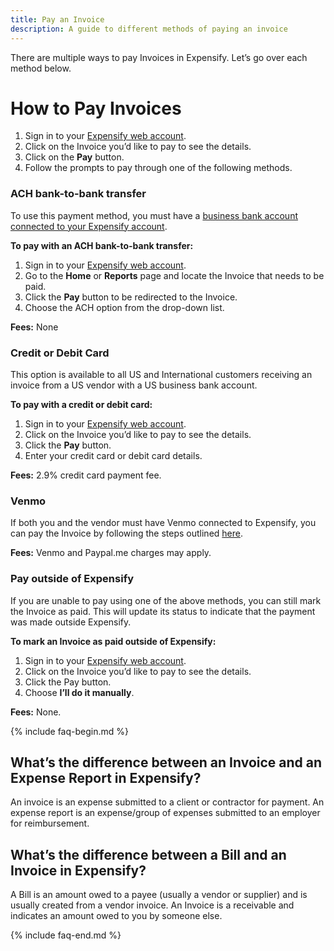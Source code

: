 ```yaml
---
title: Pay an Invoice
description: A guide to different methods of paying an invoice
---
```


<div id="expensify-classic" markdown="1">

There are multiple ways to pay Invoices in Expensify. Let’s go over each method below.

# How to Pay Invoices 

1. Sign in to your [Expensify web account](www.expensify.com).
2. Click on the Invoice you’d like to pay to see the details.
3. Click on the **Pay** button.
4. Follow the prompts to pay through one of the following methods.

### ACH bank-to-bank transfer

To use this payment method, you must have a [business bank account connected to your Expensify account](https://help.expensify.com/articles/expensify-classic/bank-accounts-and-payments/bank-accounts/Connect-US-Business-Bank-Account).

**To pay with an ACH bank-to-bank transfer:** 
1. Sign in to your [Expensify web account](www.expensify.com).
2. Go to the **Home** or **Reports** page and locate the Invoice that needs to be paid.
3. Click the **Pay** button to be redirected to the Invoice.
4. Choose the ACH option from the drop-down list.

**Fees:** None

### Credit or Debit Card
This option is available to all US and International customers receiving an invoice from a US vendor with a US business bank account. 

**To pay with a credit or debit card:**
1. Sign in to your [Expensify web account](www.expensify.com).
2. Click on the Invoice you’d like to pay to see the details.
3. Click the **Pay** button.
4. Enter your credit card or debit card details. 

**Fees:** 2.9% credit card payment fee.

### Venmo
If both you and the vendor must have Venmo connected to Expensify, you can pay the Invoice by following the steps outlined [here](https://help.expensify.com/articles/expensify-classic/bank-accounts-and-payments/Third-Party-Payments#setting-up-third-party-payments).

**Fees:** Venmo and Paypal.me charges may apply. 


### Pay outside of Expensify 
If you are unable to pay using one of the above methods, you can still mark the Invoice as paid. This will update its status to indicate that the payment was made outside Expensify. 

**To mark an Invoice as paid outside of Expensify:**
1. Sign in to your [Expensify web account](www.expensify.com).
2. Click on the Invoice you’d like to pay to see the details.
3. Click the Pay button.
4. Choose **I’ll do it manually**.

**Fees:** None.

{% include faq-begin.md %}

## What’s the difference between an Invoice and an Expense Report in Expensify?
An invoice is an expense submitted to a client or contractor for payment. An expense report is an expense/group of expenses submitted to an employer for reimbursement. 

## What’s the difference between a Bill and an Invoice in Expensify?
A Bill is an amount owed to a payee (usually a vendor or supplier) and is usually created from a vendor invoice. An Invoice is a receivable and indicates an amount owed to you by someone else. 

{% include faq-end.md %}
